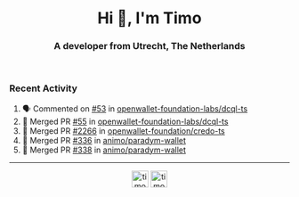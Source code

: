 <h1 align="center">Hi 👋, I'm Timo</h1>
<h3 align="center">A developer from Utrecht, The Netherlands</h3>
<br/>
<!-- https://github.com/rahuldkjain/github-profile-readme-generator --!>

<!--  <p align="left"><img src="https://github-readme-stats.vercel.app/api?username=timoglastra&show_icons=true&count_private=true&" alt="timoglastra" /></p> --!>

<!--
Github language stats
<p align="left"><img src="https://github-readme-stats.vercel.app/api/top-langs/?username=timoglastra&layout=compact" alt="timoglastra" /><p>
-->

<!-- Codestats language stats -->
<!-- <p align="left"><img src="https://codestats-readme.vercel.app/api/top-langs/?username=timoglastra&layout=compact&language_count=12" alt="timoglastra" /><p>    --!>
  
<h3>Recent Activity</h3>

<!--START_SECTION:activity-->
1. 🗣 Commented on [#53](https://github.com/openwallet-foundation-labs/dcql-ts/pull/53#issuecomment-2844518715) in [openwallet-foundation-labs/dcql-ts](https://github.com/openwallet-foundation-labs/dcql-ts)
2. 🎉 Merged PR [#55](https://github.com/openwallet-foundation-labs/dcql-ts/pull/55) in [openwallet-foundation-labs/dcql-ts](https://github.com/openwallet-foundation-labs/dcql-ts)
3. 🎉 Merged PR [#2266](https://github.com/openwallet-foundation/credo-ts/pull/2266) in [openwallet-foundation/credo-ts](https://github.com/openwallet-foundation/credo-ts)
4. 🎉 Merged PR [#336](https://github.com/animo/paradym-wallet/pull/336) in [animo/paradym-wallet](https://github.com/animo/paradym-wallet)
5. 🎉 Merged PR [#338](https://github.com/animo/paradym-wallet/pull/338) in [animo/paradym-wallet](https://github.com/animo/paradym-wallet)
<!--END_SECTION:activity-->

---

<p align="center">
<a href="https://twitter.com/timoglastra" target="blank"><img align="center" src="https://cdn.jsdelivr.net/npm/simple-icons@3.0.1/icons/twitter.svg" alt="timoglastra" height="30" width="30" /></a>
<a href="https://linkedin.com/in/timoglastra" target="blank"><img align="center" src="https://cdn.jsdelivr.net/npm/simple-icons@3.0.1/icons/linkedin.svg" alt="timoglastra" height="30" width="30" /></a>
</p>



